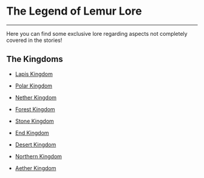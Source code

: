 # The Legend of Lemur Lore
---
Here you can find some exclusive lore regarding aspects not completely covered in the stories!

## The Kingdoms

* [Lapis Kingdom]()

* [Polar Kingdom]()

* [Nether Kingdom]()

* [Forest Kingdom]()

* [Stone Kingdom]()

* [End Kingdom]()

* [Desert Kingdom]()

* [Northern Kingdom]()

* [Aether Kingdom]()

